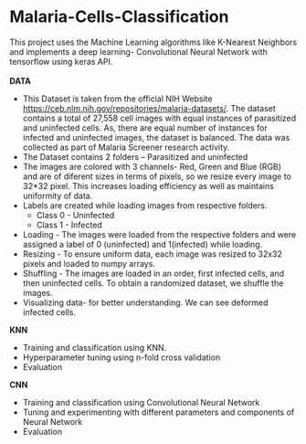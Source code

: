 # Malaria-Cells-Classification

This project uses the Machine Learning algorithms like K-Nearest Neighbors and implements a deep learning- Convolutional Neural Network with tensorflow using keras API. <br></br>
**DATA**
* This Dataset is taken from the official NIH Website https://ceb.nlm.nih.gov/repositories/malaria-datasets/. The dataset contains a total of 27,558 cell images with equal instances of parasitized and uninfected cells. As, there are equal number of instances for infected and uninfected images, the dataset is balanced. The data was collected as part of Malaria Screener research activity.
* The Dataset contains 2 folders – Parasitized and uninfected
* The images are colored with 3 channels- Red, Green and Blue (RGB) and are of diferent sizes in terms of pixels, so we resize every image to 32*32 pixel. This increases loading efficiency as well as maintains uniformity of data.
* Labels are created while loading images from respective folders.
    * Class 0 - Uninfected
    * Class 1 - Infected
* Loading - The images were loaded from the respective folders and were assigned a label of 0 (uninfected) and 1(infected) while loading.
* Resizing - To ensure uniform data, each image was resized to 32x32 pixels and loaded to numpy arrays.
* Shuffling - The images are loaded in an order, first infected cells, and then uninfected cells. To obtain a randomized dataset, we shuffle the images.
* Visualizing data- for better understanding. We can see deformed infected cells.

**KNN**
* Training and classification using KNN.
* Hyperparameter tuning using n-fold cross validation
* Evaluation 

**CNN**
* Training and classification using Convolutional Neural Network 
* Tuning and experimenting with different parameters and components of Neural Network
* Evaluation
